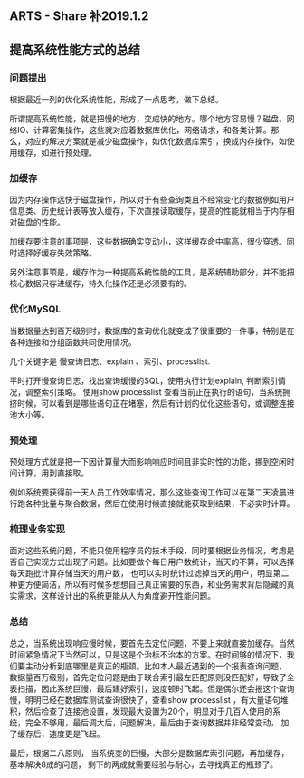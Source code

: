 ## ARTS - Share 补2019.1.2
## 提高系统性能方式的总结

### 问题提出
根据最近一列的优化系统性能，形成了一点思考，做下总结。

所谓提高系统性能，就是把慢的地方，变成快的地方。哪个地方容易慢？磁盘、网络IO、计算密集操作，这些就对应着数据库优化，网络请求，和各类计算。那么，对应的解决方案就是减少磁盘操作，如优化数据库索引，换成内存操作，如使用缓存，如进行预处理。

### 加缓存
因为内存操作远快于磁盘操作，所以对于有些查询类且不经常变化的数据例如用户信息类、历史统计表等放入缓存，下次直接读取缓存，提高的性能就相当于内存相对磁盘的性能。

加缓存要注意的事项是，这些数据确实变动小，这样缓存命中率高，很少穿透。同时选择好缓存失效策略。

另外注意事项是，缓存作为一种提高系统性能的工具，是系统辅助部分，并不能把核心数据只存进缓存，持久化操作还是必须要有的。


### 优化MySQL
当数据量达到百万级别时，数据库的查询优化就变成了很重要的一件事，特别是在各种连接和分组函数共同使用情况。

几个关键字是 慢查询日志、explain 、索引、processlist.

平时打开慢查询日志，找出查询缓慢的SQL，使用执行计划explain, 判断索引情况，调整索引策略。
使用show processlist 查看当前正在执行的语句，当系统拥挤时候，可以看到是哪些语句正在堵塞，然后有计划的优化这些语句，或调整连接池大小等。


### 预处理
预处理方式就是把一下因计算量大而影响响应时间且非实时性的功能，挪到空闲时间计算，用到直接取。

例如系统要获得前一天人员工作效率情况，那么这些查询工作可以在第二天凌晨进行跑各种批量与聚合数据，然后在使用时候直接就能获取到结果，不必实时计算。

### 梳理业务实现
面对这些系统问题，不能只使用程序员的技术手段，同时要根据业务情况，考虑是否自己实现方式出现了问题。比如要做个每日用户数统计，当天的不算，可以选择每天跑批计算存储当天的用户数， 也可以实时统计过滤掉当天的用户，明显第二种更方便简洁，所以有时候多想想自己真正需要的东西，和业务需求背后隐藏的真实需求，这样设计出的系统更能从人为角度避开性能问题。


### 总结
总之，当系统出现响应慢时候，要首先去定位问题，不要上来就直接加缓存。当然时间紧急情况下当然可以，只是这是个治标不治本的方案。在时间够的情况下，我们要主动分析到底哪里是真正的瓶颈。比如本人最近遇到的一个报表查询问题， 数据量百万级别，首先定位问题是由于联合索引最左匹配原则没匹配好，导致了全表扫描，因此系统巨慢，最后建好索引，速度顿时飞起。但是偶尔还会报这个查询慢，明明已经在数据库测试查询很快了，查看show processlist ，有大量语句堆积，然后检查了连接池设置，发现最大设置为20个，明显对于几百人使用的系统，完全不够用，最后调大后，问题解决，最后由于查询数据并非经常变动， 加了缓存后，速度更是飞起。

最后，根据二八原则， 当系统变的巨慢，大部分是数据库索引问题，再加缓存，基本解决8成的问题， 剩下的两成就需要经验与耐心，去寻找真正的瓶颈了。
